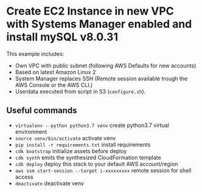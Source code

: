 
# Create EC2 Instance in new VPC with Systems Manager enabled and install mySQL v8.0.31

This example includes:

* Own VPC with public subnet (following AWS Defaults for new accounts)
* Based on latest Amazon Linux 2
* System Manager replaces SSH (Remote session available trough the AWS Console or the AWS CLI.)
* Userdata executed from script in S3 (`configure.sh`).

## Useful commands

 * `virtualenv --python python3.7 venv` create python3.7 virtual environment
 * `source venv/bin/activate`   activate venv
 * `pip install -r requirements.txt`    install requirements
 * `cdk bootstrap`   initialize assets before deploy
 * `cdk synth`       emits the synthesized CloudFormation template
 * `cdk deploy`      deploy this stack to your default AWS account/region
 * `aws ssm start-session --target i-xxxxxxxxx` remote session for shell access
 * `deactivate` deactivate venv
